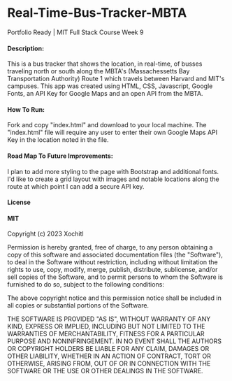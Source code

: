 # Real-Time-Bus-Tracker-MBTA
Portfolio Ready | MIT Full Stack Course Week 9

#### Description:
This is a bus tracker that shows the location, in real-time, of busses traveling north or south along the MBTA's (Massachessetts Bay Transportation Authority) Route 1 which travels between Harvard and MIT's campuses. This app was created using HTML, CSS, Javascript, Google Fonts, an API Key for Google Maps and an open API from the MBTA.



#### How To Run:
Fork and copy "index.html" and download to your local machine. The "index.html" file will require any user to enter their own Google Maps API Key in the location noted in the file.



#### Road Map To Future Improvements:
I plan to add more styling to the page with Bootstrap and additional fonts. I'd like to create a grid layout with images and notable locations along the route at which point I can add a secure API key. 


#### License
#### MIT
Copyright (c) 2023 Xochitl

Permission is hereby granted, free of charge, to any person obtaining a copy of this software and associated documentation files (the "Software"), to deal in the Software without restriction, including without limitation the rights to use, copy, modify, merge, publish, distribute, sublicense, and/or sell copies of the Software, and to permit persons to whom the Software is furnished to do so, subject to the following conditions:

The above copyright notice and this permission notice shall be included in all copies or substantial portions of the Software.

THE SOFTWARE IS PROVIDED "AS IS", WITHOUT WARRANTY OF ANY KIND, EXPRESS OR IMPLIED, INCLUDING BUT NOT LIMITED TO THE WARRANTIES OF MERCHANTABILITY, FITNESS FOR A PARTICULAR PURPOSE AND NONINFRINGEMENT. IN NO EVENT SHALL THE AUTHORS OR COPYRIGHT HOLDERS BE LIABLE FOR ANY CLAIM, DAMAGES OR OTHER LIABILITY, WHETHER IN AN ACTION OF CONTRACT, TORT OR OTHERWISE, ARISING FROM, OUT OF OR IN CONNECTION WITH THE SOFTWARE OR THE USE OR OTHER DEALINGS IN THE SOFTWARE.

